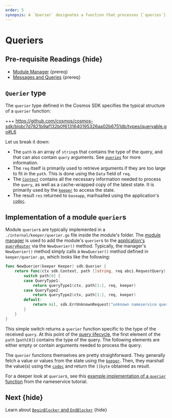 ```yaml
---
order: 5
synopsis: A `Querier` designates a function that processes [`queries`](./messages-and-queries.md#queries). `querier`s are specific to the module in which they are defined, and only process `queries` defined within said module. They are called from `baseapp`'s [`Query` method](../core/baseapp.md#query).
---
```


# Queriers

## Pre-requisite Readings {hide}

- [Module Manager](./module-manager.md) {prereq}
- [Messages and Queries](./messages-and-queries.md) {prereq}

## `Querier` type

The `querier` type defined in the Cosmos SDK specifies the typical structure of a `querier` function:

+++ https://github.com/cosmos/cosmos-sdk/blob/7d7821b9af132b0f6131640195326aa02b6751db/types/queryable.go#L6

Let us break it down:

- The `path` is an array of `string`s that contains the type of the query, and that can also contain `query` arguments. See [`queries`](./messages-and-queries.md#queries) for more information.
- The `req` itself is primarily used to retrieve arguments if they are too large to fit in the `path`. This is done using the `Data` field of `req`. 
- The [`Context`](../core/context.md) contains all the necessary information needed to process the `query`, as well as a cache-wrapped copy of the latest state. It is primarily used by the [`keeper`](./keeper.md) to access the state. 
- The result `res` returned to `baseapp`, marhsalled using the application's [`codec`](../core/encoding.md). 

## Implementation of a module `querier`s

Module `querier`s are typically implemented in a `./internal/keeper/querier.go` file inside the module's folder. The [module manager](./module-manager.md) is used to add the module's `querier`s to the [application's `queryRouter`](../core/baseapp.md#query-routing) via the `NewQuerier()` method. Typically, the manager's `NewQuerier()` method simply calls a `NewQuerier()` method defined in `keeper/querier.go`, which looks like the following:

```go
func NewQuerier(keeper Keeper) sdk.Querier {
	return func(ctx sdk.Context, path []string, req abci.RequestQuery) (res []byte, err sdk.Error) {
		switch path[0] {
		case QueryType1:
			return queryType1(ctx, path[1:], req, keeper)
		case QueryType2:
			return queryType2(ctx, path[1:], req, keeper)
		default:
			return nil, sdk.ErrUnknownRequest("unknown nameservice query endpoint")
		}
	}
}
```

This simple switch returns a `querier` function specific to the type of the received `query`. At this point of the [query lifecycle](../interfaces/query-lifecycle.md), the first element of the `path` (`path[0]`) contains the type of the query. The following elements are either empty or contain arguments needed to process the query. 

The `querier` functions themselves are pretty straighforward. They generally fetch a value or values from the state using the [`keeper`](./keeper.md). Then, they marshall the value(s) using the [`codec`](../core/encoding.md) and return the `[]byte` obtained as result. 

For a deeper look at `querier`s, see this [example implementation of a `querier` function](https://github.com/cosmos/sdk-application-tutorial/blob/c6754a1e313eb1ed973c5c91dcc606f2fd288811/x/nameservice/internal/keeper/querier.go) from the nameservice tutorial. 

## Next {hide}

Learn about [`BeginBlocker` and `EndBlocker`](./beginblock-endblock.md) {hide}
